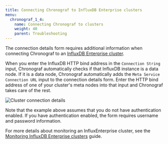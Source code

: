 ```yaml
---
title: Connecting Chronograf to InfluxDB Enterprise clusters
menu:
  chronograf_1_4:
    name: Connecting Chronograf to clusters
    weight: 40
    parent: Troubleshooting
---
```


The connection details form requires additional information when connecting Chronograf to an [InfluxDB Enterprise cluster](https://docs.influxdata.com/enterprise_influxdb/latest/).

When you enter the InfluxDB HTTP bind address in the `Connection String` input, Chronograf automatically checks if that InfluxDB instance is a data node.
If it is a data node, Chronograf automatically adds the `Meta Service Connection URL` input to the connection details form.
Enter the HTTP bind address of one of your cluster's meta nodes into that input and Chronograf takes care of the rest.

![Cluster connection details](/img/chronograf/v1.4/faq-cluster-connection.png)

Note that the example above assumes that you do not have authentication enabled.
If you have authentication enabled, the form requires username and password information.

For more details about monitoring an InfluxEnterprise cluster, see the [Monitoring InfluxDB Enterprise clusters](/chronograf/latest/guides/monitoring-influxenterprise-clusters/) guide.
